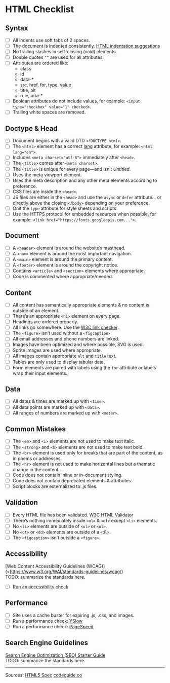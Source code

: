 # HTML Checklist


## Syntax

- [ ] All indents use soft tabs of 2 spaces.
- [ ] The document is indented consistently. [HTML indentation suggestions](https://learn-the-web.algonquindesign.ca/topics/html-indentation/)
- [ ] No trailing slashes in self-closing (void) elements.
- [ ] Double quotes `""` are used for all attributes.
- [ ] Attributes are ordered like:
  - class
  - id
  - data-*
  - src, href, for, type, value
  - title, alt
  - role, aria-*
- [ ] Boolean attributes do not include values, for example:
  `<input type="checkbox" value="1" checked>`.
- [ ] Trailing white spaces are removed.

## Doctype & Head

- [ ] Document begins with a valid DTD `<!DOCTYPE html>`.
- [ ] The `<html>` element has a correct [lang](https://www.sitepoint.com/iso-2-letter-language-codes/) attribute, for example: `<html lang="en">`.
- [ ] Includes `<meta charset="utf-8">` immediately after `<head>`.
- [ ] The `<title>` comes after `<meta charset>`.
- [ ] The `<title>` is unique for every page—and isn’t *Untitled*.
- [ ] Uses the meta viewport element.
- [ ] Uses the meta description and any other meta elements according to preference.
- [ ] CSS files are inside the `<head>`.
- [ ] JS files are either in the `<head>` and use the `async` or `defer` attribute... or directly above the closing `</body>` depending on your preference.
- [ ] Onit the `type` attribute for style sheets and scripts.
- [ ] Use the HTTPS protocol for embedded resources when possible, for example:
  `<link href="https://fonts.googleapis.com...">`.

## Document

- [ ] A `<header>` element is around the website’s masthead.
- [ ] A `<nav>` element is around the most important navigation.
- [ ] A `<main>` element is around the primary content.
- [ ] A `<footer>` element is around the copyright notice.
- [ ] Contains `<article>` and `<section>` elements where appropriate.
- [ ] Code is commented where appropriate/needed.

## Content

- [ ] All content has semantically appropriate elements & no content is outside of an element.
- [ ] There’s an appropriate `<h1>` element on every page.
- [ ] Headings are ordered properly.
- [ ] All links go somewhere. Use the [W3C link checker](http://validator.w3.org/checklink).
- [ ] The `<figure>` isn’t used without a `<figcaption>`.
- [ ] All email addresses and phone numbers are linked.
- [ ] Images have been optimized and where possible, SVG is used.
- [ ] Sprite Images are used where appropriate.
- [ ] All images contain appropriate `alt` and `title` text.
- [ ] Tables are only used to display tabular data.
- [ ] Form elements are paired with labels using the `for` attribute *or* labels wrap their input elements.

## Data

- [ ] All dates & times are marked up with `<time>`.
- [ ] All data points are marked up with `<data>`.
- [ ] All ranges of numbers are marked up with `<meter>`.

## Common Mistakes

- [ ] The `<em>` and `<i>` elements are not used to make text italic.
- [ ] The `<strong>` and `<b>` elements are not used to make text bold.
- [ ] The `<br>` element is used only for breaks that are part of the content, as in poems or addresses.
- [ ] The `<hr>` element is not used to make horizontal lines but a thematic change in the content.
- [ ] Code does not contain inline or in-document styling.
- [ ] Code does not contain deprecated elements & attributes.
- [ ] Script blocks are externalized to .js files.

## Validation

- [ ] Every HTML file has been validated. [W3C HTML Validator](http://validator.w3.org/)
- [ ] There’s nothing immediately inside `<ul>` & `<ol>` except `<li>` elements.
- [ ] No `<li>` elements are outside of `<ul>` or `<ol>`.
- [ ] No `<dt>` or `<dd>` elements are outside of a `<dl>`.
- [ ] The `<figcaption>` isn’t outside a `<figure>`.

## Accessibility

[Web Content Accessibility Guidelines (WCAG)](<https://www.w3.org/WAI/standards-guidelines/wcag/)  
TODO: summarize the standards here.
- [ ] [Run an accessibility check](http://www.cynthiasays.com/)

## Performance

- [ ] Site uses a cache buster for expiring .js, .css, and images.
- [ ] Run a performance check: [YSlow](http://yslow.org/)  
- [ ] Run a performance check: [PageSpeed](https://developers.google.com/speed/pagespeed/insights/)

## Search Engine Guidelines

[Search Engine Optimization (SEO) Starter Guide](https://support.google.com/webmasters/answer/7451184#)  
TODO: summarize the standards here.


--------

Sources:
[HTML5 Spec](https://w3c.github.io/html/)
[codeguide.co](http://codeguide.co/)
